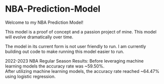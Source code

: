 # NBA-Prediction-Model
Welcome to my NBA Prediction Model!

This model is a proof of concept and a passion project of mine.  This model will evolve dramatically over time.  

The model in its current form is not user friendly to run.  I am currently building out code to make running this model easier to run.  

2022-2023 NBA Regular Season Results:
Before leveraging machine learning models the accuracy rate was ~59.50%.  
After utilizing machine learning models, the accuracy rate reached ~64.47% using logistic regression.
